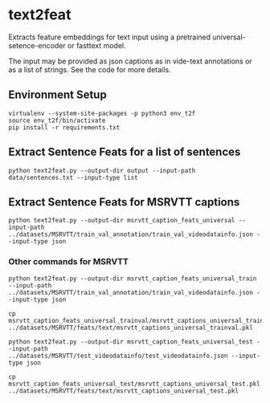 # text2feat
Extracts feature embeddings for text input using a pretrained universal-setence-encoder or fasttext model. 

The input may be provided as json captions as in vide-text annotations or as a list of strings. See the code for more details.

## Environment Setup
```
virtualenv --system-site-packages -p python3 env_t2f
source env_t2f/bin/activate
pip install -r requirements.txt
```

## Extract Sentence Feats for a list of sentences
```
python text2feat.py --output-dir output --input-path data/sentences.txt --input-type list
```

## Extract Sentence Feats for MSRVTT captions
```
python text2feat.py --output-dir msrvtt_caption_feats_universal --input-path ../datasets/MSRVTT/train_val_annotation/train_val_videodatainfo.json --input-type json
```


### Other commands for MSRVTT
```
python text2feat.py --output-dir msrvtt_caption_feats_universal_train --input-path ../datasets/MSRVTT/train_val_annotation/train_val_videodatainfo.json --input-type json

cp msrvtt_caption_feats_universal_trainval/msrvtt_captions_universal_trainval.pkl ../datasets/MSRVTT/feats/text/msrvtt_captions_universal_trainval.pkl

python text2feat.py --output-dir msrvtt_caption_feats_universal_test --input-path ../datasets/MSRVTT/test_videodatainfo/test_videodatainfo.json --input-type json

cp msrvtt_caption_feats_universal_test/msrvtt_captions_universal_test.pkl ../datasets/MSRVTT/feats/text/msrvtt_captions_universal_test.pkl
```
